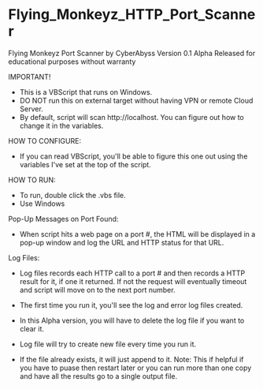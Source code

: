 # Flying_Monkeyz_HTTP_Port_Scanner

Flying Monkeyz Port Scanner by CyberAbyss
Version 0.1 Alpha
Released for educational purposes without warranty



IMPORTANT!
  - This is a VBScript that runs on Windows.
  - DO NOT run this on external target without having VPN or remote Cloud Server.
  - By default, script will scan http://localhost. You can figure out how to change it in the variables.

HOW TO CONFIGURE:
  - If you can read VBScript, you'll be able to figure this one out using the variables I've set at the top of the script.

HOW TO RUN:
  - To run, double click the .vbs file.
  - Use Windows

Pop-Up Messages on Port Found:
  -  When script hits a web page on a port #, the HTML will be displayed in a pop-up window and log the URL and HTTP status for that URL.

Log Files:
  - Log files records each HTTP call to a port # and then records a HTTP result for it, if one it returned. If not the request will eventually timeout and script will move on to the next port number. 

  - The first time you run it, you'll see the log and error log files created. 
  - In this Alpha version, you will have to delete the log file if you want to clear it. 
  - Log file will try to create new file every time you run it. 
  - If the file already exists, it will just append to it. 
    Note: This if helpful if you have to puase then restart later or you can run more than one copy and have all the results go to a single output file.


